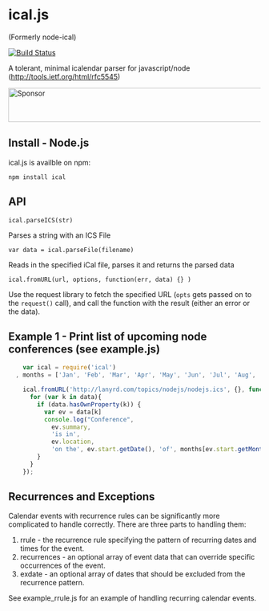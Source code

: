 # ical.js #
(Formerly node-ical)

[![Build Status](https://travis-ci.org/peterbraden/ical.js.png)](https://travis-ci.org/peterbraden/ical.js)

A tolerant, minimal icalendar parser for javascript/node
(http://tools.ietf.org/html/rfc5545)

<a target='_blank' rel='nofollow' href='https://app.codesponsor.io/link/EQ7CNg8Bk6jMVXt4GPMe3bMH/peterbraden/ical.js'>
  <img alt='Sponsor' width='888' height='68' src='https://app.codesponsor.io/embed/EQ7CNg8Bk6jMVXt4GPMe3bMH/peterbraden/ical.js.svg' />
</a>

## Install - Node.js ##

ical.js is availble on npm:

    npm install ical



## API ##

    ical.parseICS(str)

Parses a string with an ICS File

    var data = ical.parseFile(filename)
    
Reads in the specified iCal file, parses it and returns the parsed data

    ical.fromURL(url, options, function(err, data) {} )

Use the request library to fetch the specified URL (```opts``` gets passed on to the ```request()``` call), and call the function with the result (either an error or the data).



## Example 1 - Print list of upcoming node conferences (see example.js)
```javascript
    var ical = require('ical')
  , months = ['Jan', 'Feb', 'Mar', 'Apr', 'May', 'Jun', 'Jul', 'Aug', 'Sep', 'Oct', 'Nov', 'Dec']

    ical.fromURL('http://lanyrd.com/topics/nodejs/nodejs.ics', {}, function(err, data) {
      for (var k in data){
        if (data.hasOwnProperty(k)) {
          var ev = data[k]
          console.log("Conference",
            ev.summary,
            'is in',
            ev.location,
            'on the', ev.start.getDate(), 'of', months[ev.start.getMonth()]);
        }
      }
    });
```
## Recurrences and Exceptions ##
Calendar events with recurrence rules can be significantly more complicated to handle correctly.  There are three parts to handling them:

 1. rrule - the recurrence rule specifying the pattern of recurring dates and times for the event.
 2. recurrences - an optional array of event data that can override specific occurrences of the event.
 3. exdate - an optional array of dates that should be excluded from the recurrence pattern.

See example_rrule.js for an example of handling recurring calendar events.
